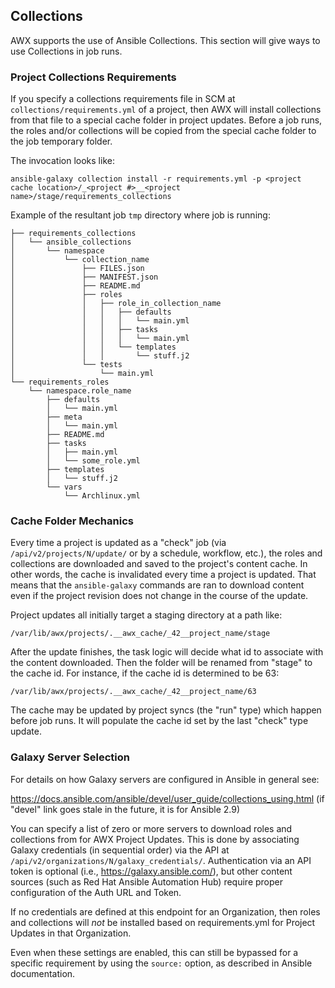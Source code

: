 ## Collections

AWX supports the use of Ansible Collections. This section will give ways to use Collections in job runs.

### Project Collections Requirements

If you specify a collections requirements file in SCM at `collections/requirements.yml` of a project,
then AWX will install collections from that file to a special cache folder in project updates.
Before a job runs, the roles and/or collections will be copied from the special
cache folder to the job temporary folder.

The invocation looks like:

```
ansible-galaxy collection install -r requirements.yml -p <project cache location>/_<project #>__<project name>/stage/requirements_collections
```

Example of the resultant job `tmp` directory where job is running:

```
├── requirements_collections
│   └── ansible_collections
│       └── namespace
│           └── collection_name
│               ├── FILES.json
│               ├── MANIFEST.json
│               ├── README.md
│               ├── roles
│               │   ├── role_in_collection_name
│               │   │   ├── defaults
│               │   │   │   └── main.yml
│               │   │   ├── tasks
│               │   │   │   └── main.yml
│               │   │   └── templates
│               │   │       └── stuff.j2
│               └── tests
│                   └── main.yml
└── requirements_roles
    └── namespace.role_name
        ├── defaults
        │   └── main.yml
        ├── meta
        │   └── main.yml
        ├── README.md
        ├── tasks
        │   ├── main.yml
        │   └── some_role.yml
        ├── templates
        │   └── stuff.j2
        └── vars
            └── Archlinux.yml
```

### Cache Folder Mechanics

Every time a project is updated as a "check" job
(via `/api/v2/projects/N/update/` or by a schedule, workflow, etc.),
the roles and collections are downloaded and saved to the project's content cache.
In other words, the cache is invalidated every time a project is updated.
That means that the `ansible-galaxy` commands are ran to download content
even if the project revision does not change in the course of the update.

Project updates all initially target a staging directory at a path like:

```
/var/lib/awx/projects/.__awx_cache/_42__project_name/stage
```

After the update finishes, the task logic will decide what id to associate
with the content downloaded.
Then the folder will be renamed from "stage" to the cache id.
For instance, if the cache id is determined to be 63:

```
/var/lib/awx/projects/.__awx_cache/_42__project_name/63
```

The cache may be updated by project syncs (the "run" type) which happen before
job runs. It will populate the cache id set by the last "check" type update.

### Galaxy Server Selection

For details on how Galaxy servers are configured in Ansible in general see:

https://docs.ansible.com/ansible/devel/user_guide/collections_using.html
(if "devel" link goes stale in the future, it is for Ansible 2.9)

You can specify a list of zero or more servers to download roles and
collections from for AWX Project Updates.  This is done by associating Galaxy
credentials (in sequential order) via the API at
`/api/v2/organizations/N/galaxy_credentials/`.  Authentication
via an API token is optional (i.e., https://galaxy.ansible.com/), but other
content sources (such as Red Hat Ansible Automation Hub) require proper
configuration of the Auth URL and Token.

If no credentials are defined at this endpoint for an Organization, then roles and
collections will *not* be installed based on requirements.yml for Project Updates
in that Organization.

Even when these settings are enabled, this can still be bypassed for a specific
requirement by using the `source:` option, as described in Ansible documentation.
